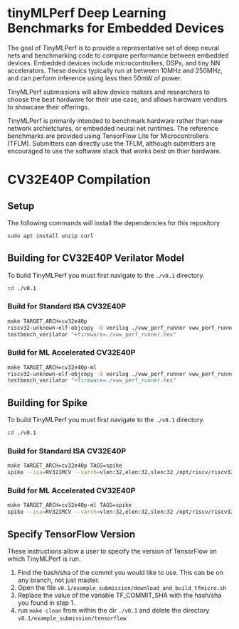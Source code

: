 # tinyMLPerf Deep Learning Benchmarks for Embedded Devices

The goal of TinyMLPerf is to provide a representative set of deep neural nets
and benchmarking code to compare performance between embedded devices. Embedded
devices include microcontrollers, DSPs, and tiny NN accelerators.  These devics
typically run at between 10MHz and 250MHz, and can perform inference using less
then 50mW of power.

TinyMLPerf submissions will allow device makers and researchers to choose the
best hardware for their use case, and allows hardware vendors to showcase their
offerings.

TinyMLPerf is primarily intended to benchmark hardware rather than new network
archietctures, or embedded neural net runtimes. The reference benchmarks are provided using
TensorFlow Lite for Microcontrollers (TFLM). Submitters can directly use the TFLM, although 
submitters are encouraged to use the software stack that works best on thier hardware.

# CV32E40P Compilation

## Setup
The following commands will install the dependencies for this repository
```bash
sudo apt install unzip curl
``` 

## Building for CV32E40P Verilator Model
To build TinyMLPerf you must first navigate to the `./v0.1` directory.
```bash
cd ./v0.1
```

### Build for Standard ISA CV32E40P
```bash
make TARGET_ARCH=cv32e40p                                                       # Build the ELF File
riscv32-unknown-elf-objcopy -O verilog ./vww_perf_runner vww_perf_runner.hex    # Convert to HEX
testbench_verilator "+firmware=./vww_perf_runner.hex"                           # Execute on Verilator Model
```

### Build for ML Accelerated CV32E40P
```bash
make TARGET_ARCH=cv32e40p-ml                                                    # Build the ELF File
riscv32-unknown-elf-objcopy -O verilog ./vww_perf_runner vww_perf_runner.hex    # Convert to HEX
testbench_verilator "+firmware=./vww_perf_runner.hex"                           # Execute on Verilator Model
```

## Building for Spike
To build TinyMLPerf you must first navigate to the `./v0.1` directory.
```bash
cd ./v0.1
```

### Build for Standard ISA CV32E40P
```bash
make TARGET_ARCH=cv32e40p TAGS=spike                                                                        # Build the ELF File    
spike --isa=RV32IMCV --varch=vlen:32,elen:32,slen:32 /opt/riscv/riscv32-unknown-elf/bin/pk vww_perf_runner  # Execute on Spike set to mimic CV32E40P
```

### Build for ML Accelerated CV32E40P
```bash
make TARGET_ARCH=cv32e40p-ml TAGS=spike                                                                     # Build the ELF File    
spike --isa=RV32IMCV --varch=vlen:32,elen:32,slen:32 /opt/riscv/riscv32-unknown-elf/bin/pk vww_perf_runner  # Execute on Spike set to mimic CV32E40P
```

## Specify TensorFlow Version
These instructions allow a user to specify the version of TensorFlow on which TinyMLPerf is run.

1. Find the hash/sha of the commit you would like to use.
This can be on any branch, not just master.
2. Open the file `v0.1/example_submission/download_and_build_tfmicro.sh`
3. Replace the value of the variable TF_COMMIT_SHA with the hash/sha you found in step 1.
4. run `make clean` from within the dir `./v0.1` and delete the directory `v0.1/example_submission/tensorflow`

